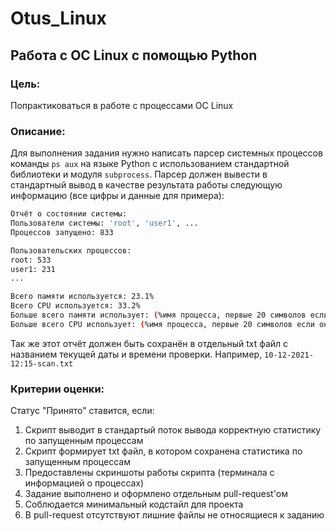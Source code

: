 # Otus_Linux
## Работа с ОС Linux с помощью Python

### Цель:

Попрактиковаться в работе с процессами ОС Linux

### Описание:

Для выполнения задания нужно написать парсер системных процессов команды `ps aux` на языке Python с использованием 
стандартной библиотеки и модуля `subprocess`. Парсер должен вывести в стандартный вывод в качестве результата работы 
следующую информацию (все цифры и данные для примера):

```bash
Отчёт о состоянии системы:
Пользователи системы: 'root', 'user1', ...
Процессов запущено: 833

Пользовательских процессов:
root: 533
user1: 231
...

Всего памяти используется: 23.1%
Всего CPU используется: 33.2%
Больше всего памяти использует: (%имя процесса, первые 20 символов если оно длиннее)
Больше всего CPU использует: (%имя процесса, первые 20 символов если оно длиннее)
```

Так же этот отчёт должен быть сохранён в отдельный txt файл с названием текущей даты и времени проверки. 
Например, `10-12-2021-12:15-scan.txt`

### Критерии оценки:

Статус "Принято" ставится, если:

1. Скрипт выводит в стандартый поток вывода корректную статистику по запущенным процессам
2. Скрипт формирует txt файл, в котором сохранена статистика по запущенным процессам
3. Предоставлены скриншоты работы скрипта (терминала с информацией о процессах)
4. Задание выполнено и оформлено отдельным pull-request'ом
5. Соблюдается минимальный кодстайл для проекта
6. В pull-request отсутствуют лишние файлы не относящиеся к заданию
